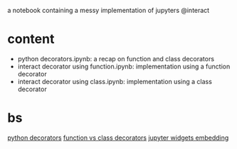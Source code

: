 
a notebook containing a messy implementation of jupyters @interact

# content

* python decorators.ipynb: a recap on function and class decorators
* interact decorator using function.ipynb: implementation using a function decorator
* interact decorator using class.ipynb: implementation using a class decorator

# bs

[python decorators](https://realpython.com/primer-on-python-decorators/)
[function vs class decorators](https://www.youtube.com/watch?v=FsAPt_9Bf3U)
[jupyter widgets embedding](https://ipywidgets.readthedocs.io/en/latest/embedding.html)
